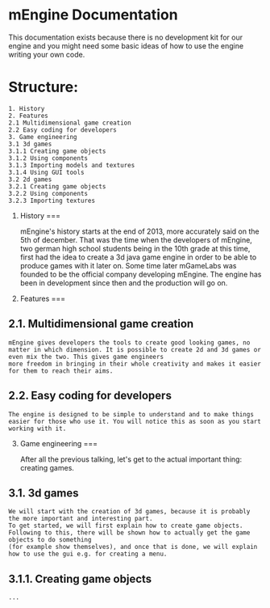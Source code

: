 mEngine Documentation
=====

This documentation exists because there is no development kit for our engine and you might need some basic ideas of how to use the engine writing your own code.

Structure:
===

    1. History
    2. Features
    2.1 Multidimensional game creation
    2.2 Easy coding for developers
    3. Game engineering
    3.1 3d games
    3.1.1 Creating game objects
    3.1.2 Using components
    3.1.3 Importing models and textures
    3.1.4 Using GUI tools
    3.2 2d games
    3.2.1 Creating game objects
    3.2.2 Using components
    3.2.3 Importing textures

1. History
===

    mEngine's history starts at the end of 2013, more accurately said on the 5th of december. That was the time when the developers of mEngine, two german high school students being in
    the 10th grade at this time, first had the idea to create a 3d java game engine in order to be able to produce games with it later on. Some time later mGameLabs was founded to be the
    official company developing mEngine. The engine has been in development since then and the production will go on.

2. Features
===

2.1. Multidimensional game creation
---

    mEngine gives developers the tools to create good looking games, no matter in which dimension. It is possible to create 2d and 3d games or even mix the two. This gives game engineers
    more freedom in bringing in their whole creativity and makes it easier for them to reach their aims.

2.2. Easy coding for developers
---

    The engine is designed to be simple to understand and to make things easier for those who use it. You will notice this as soon as you start working with it.


3. Game engineering
===

    After all the previous talking, let's get to the actual important thing: creating games.

3.1. 3d games
---

    We will start with the creation of 3d games, because it is probably the more important and interesting part.
    To get started, we will first explain how to create game objects. Following to this, there will be shown how to actually get the game objects to do something
    (for example show themselves), and once that is done, we will explain how to use the gui e.g. for creating a menu.

3.1.1. Creating game objects
---

    ...



